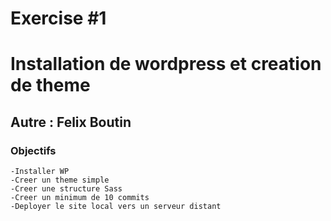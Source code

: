 # Exercise #1
# Installation de wordpress et creation de theme 
## Autre : Felix Boutin
### Objectifs
    -Installer WP
    -Creer un theme simple
    -Creer une structure Sass
    -Creer un minimum de 10 commits
    -Deployer le site local vers un serveur distant